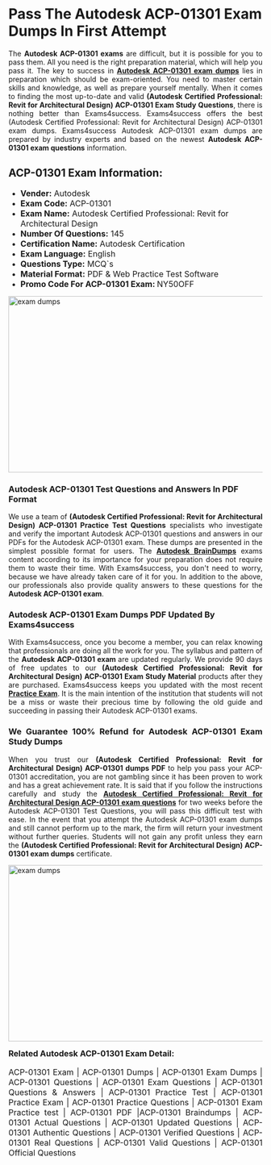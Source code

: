 <h1><strong><strong>Pass The Autodesk ACP-01301 Exam Dumps In First Attempt</strong></strong></h1> <p style="text-align:justify">The <strong>Autodesk ACP-01301 exams</strong> are difficult, but it is possible for you to pass them. All you need is the right preparation material, which will help you pass it. The key to success in <a href="https://www.exams4success.com/autodesk/acp-01301-pdf-exam-dumps"><strong>Autodesk ACP-01301 exam dumps</strong></a> lies in preparation which should be exam-oriented. You need to master certain skills and knowledge, as well as prepare yourself mentally. When it comes to finding the most up-to-date and valid <strong>(Autodesk Certified Professional: Revit for Architectural Design) ACP-01301 Exam Study Questions</strong>, there is nothing better than Exams4success. Exams4success offers the best (Autodesk Certified Professional: Revit for Architectural Design) ACP-01301 exam dumps. Exams4success Autodesk ACP-01301 exam dumps are prepared by industry experts and based on the newest <strong>Autodesk ACP-01301 exam questions</strong> information.</p> <h2><strong><strong>ACP-01301 Exam Information:</strong></strong></h2> <ul> <li><span style="font-size:16px"><strong>Vender:</strong> Autodesk</span></li> <li><span style="font-size:16px"><strong>Exam Code:</strong> ACP-01301</span></li> <li><span style="font-size:16px"><strong>Exam Name:</strong> Autodesk Certified Professional: Revit for Architectural Design</span></li> <li><span style="font-size:16px"><strong>Number Of Questions:</strong> 145</span></li> <li><span style="font-size:16px"><strong>Certification Name:</strong> Autodesk Certification</span></li> <li><span style="font-size:16px"><strong>Exam Language:</strong> English</span></li> <li><span style="font-size:16px"><strong>Questions Type:</strong> MCQ`s</span></li> <li><span style="font-size:16px"><strong>Material Format:</strong> PDF & Web Practice Test Software</span></li> <li><span style="font-size:16px"><strong>Promo Code For ACP-01301 Exam: </strong>NY50OFF</span></li> </ul> <p><a href="https://www.exams4success.com/autodesk/acp-01301-pdf-exam-dumps" rel="no-follow"><img alt="exam dumps" src="https://www.certcollections.com/uploads/content/infrist1.png" style="height:350px; width:750px" /></a></p> <h3><strong>Autodesk ACP-01301 Test Questions and Answers In PDF Format</strong></h3> <p style="text-align:justify">We use a team of <strong>(Autodesk Certified Professional: Revit for Architectural Design) ACP-01301 Practice Test Questions</strong> specialists who investigate and verify the important Autodesk ACP-01301 questions and answers in our PDFs for the Autodesk ACP-01301 exam. These dumps are presented in the simplest possible format for users. The <a href="https://www.exams4success.com/autodesk-exam-dumps"><strong>Autodesk BrainDumps</strong></a> exams content according to its importance for your preparation does not require them to waste their time. With Exams4success, you don't need to worry, because we have already taken care of it for you. In addition to the above, our professionals also provide quality answers to these questions for the<strong> Autodesk ACP-01301 exam</strong>.</p> <h3><strong> Autodesk ACP-01301 Exam Dumps PDF Updated By Exams4success</strong></h3> <p style="text-align:justify">With Exams4success, once you become a member, you can relax knowing that professionals are doing all the work for you. The syllabus and pattern of the <strong>Autodesk ACP-01301 exam </strong>are updated regularly. We provide 90 days of free updates to our <strong>(Autodesk Certified Professional: Revit for Architectural Design) ACP-01301 Exam Study Material</strong> products after they are purchased. Exams4success keeps you updated with the most recent <a href="https://www.exams4success.com/"><strong>Practice Exam</strong></a>. It is the main intention of the institution that students will not be a miss or waste their precious time by following the old guide and succeeding in passing their Autodesk ACP-01301 exams.</p> <h3 style="text-align:justify"><strong>We Guarantee 100% Refund for Autodesk ACP-01301 Exam Study Dumps</strong></h3> <p style="text-align:justify">When you trust our <strong>(Autodesk Certified Professional: Revit for Architectural Design) ACP-01301 dumps PDF</strong> to help you pass your ACP-01301 accreditation, you are not gambling since it has been proven to work and has a great achievement rate. It is said that if you follow the instructions carefully and study the <a href="https://www.exams4success.com/autodesk/acp-01301-pdf-exam-dumps"><strong>Autodesk Certified Professional: Revit for Architectural Design ACP-01301 exam questions</strong></a> for two weeks before the Autodesk ACP-01301 Test Questions, you will pass this difficult test with ease. In the event that you attempt the Autodesk ACP-01301 exam dumps and still cannot perform up to the mark, the firm will return your investment without further queries. Students will not gain any profit unless they earn the <strong>(Autodesk Certified Professional: Revit for Architectural Design) ACP-01301 exam dumps</strong> certificate.</p> <p style="text-align:justify"><a href="https://www.exams4success.com/autodesk/acp-01301-pdf-exam-dumps" rel="no-follow"><img alt="exam dumps" src="https://www.certcollections.com/uploads/content/free_demo1.png" style="height:350px; width:750px" /></a></p> <p style="text-align:justify"><span style="font-size:16px"><strong>Related Autodesk ACP-01301 Exam Detail:</strong></span><br /> <br /> <span style="font-size:16px">ACP-01301 Exam | ACP-01301 Dumps | ACP-01301 Exam Dumps | ACP-01301 Questions | ACP-01301 Exam Questions | ACP-01301 Questions & Answers | ACP-01301 Practice Test | ACP-01301 Practice Exam | ACP-01301 Practice Questions | ACP-01301 Exam Practice test | ACP-01301 PDF |ACP-01301 Braindumps | ACP-01301 Actual Questions | ACP-01301 Updated Questions | ACP-01301 Authentic Questions | ACP-01301 Verified Questions | ACP-01301 Real Questions | ACP-01301 Valid Questions | ACP-01301 Official Questions</span></p>
